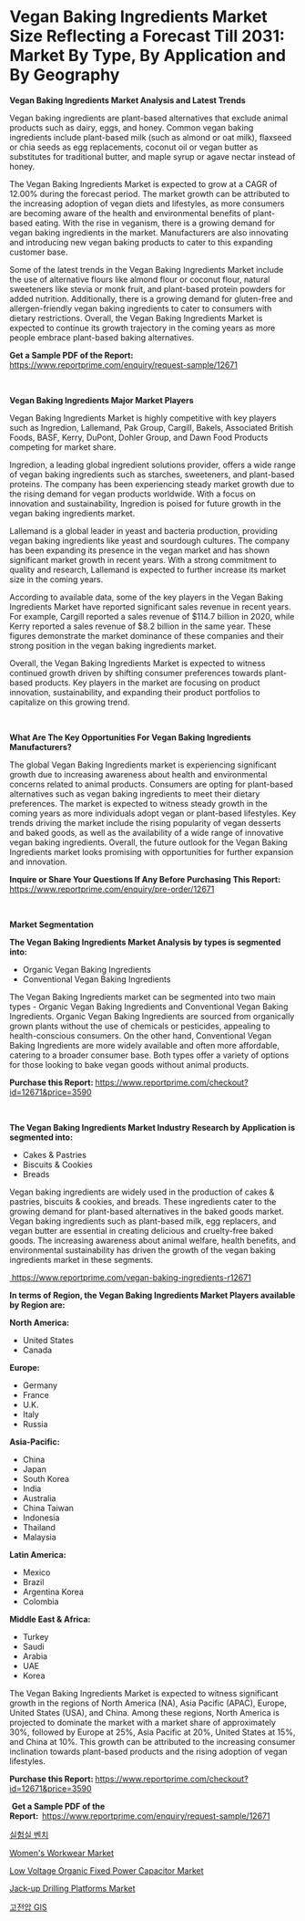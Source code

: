 <p><h1>Vegan Baking Ingredients Market Size Reflecting a Forecast Till 2031: Market By Type, By Application and By Geography</h1></p><p><strong>Vegan Baking Ingredients Market Analysis and Latest Trends</strong></p>
<p><p>Vegan baking ingredients are plant-based alternatives that exclude animal products such as dairy, eggs, and honey. Common vegan baking ingredients include plant-based milk (such as almond or oat milk), flaxseed or chia seeds as egg replacements, coconut oil or vegan butter as substitutes for traditional butter, and maple syrup or agave nectar instead of honey.</p><p>The Vegan Baking Ingredients Market is expected to grow at a CAGR of 12.00% during the forecast period. The market growth can be attributed to the increasing adoption of vegan diets and lifestyles, as more consumers are becoming aware of the health and environmental benefits of plant-based eating. With the rise in veganism, there is a growing demand for vegan baking ingredients in the market. Manufacturers are also innovating and introducing new vegan baking products to cater to this expanding customer base.</p><p>Some of the latest trends in the Vegan Baking Ingredients Market include the use of alternative flours like almond flour or coconut flour, natural sweeteners like stevia or monk fruit, and plant-based protein powders for added nutrition. Additionally, there is a growing demand for gluten-free and allergen-friendly vegan baking ingredients to cater to consumers with dietary restrictions. Overall, the Vegan Baking Ingredients Market is expected to continue its growth trajectory in the coming years as more people embrace plant-based baking alternatives.</p></p>
<p><strong>Get a Sample PDF of the Report:&nbsp;</strong> <a href="https://www.reportprime.com/enquiry/request-sample/12671">https://www.reportprime.com/enquiry/request-sample/12671</a></p>
<p>&nbsp;</p>
<p><strong>Vegan Baking Ingredients Major Market Players</strong></p>
<p><p>Vegan Baking Ingredients Market is highly competitive with key players such as Ingredion, Lallemand, Pak Group, Cargill, Bakels, Associated British Foods, BASF, Kerry, DuPont, Dohler Group, and Dawn Food Products competing for market share.</p><p>Ingredion, a leading global ingredient solutions provider, offers a wide range of vegan baking ingredients such as starches, sweeteners, and plant-based proteins. The company has been experiencing steady market growth due to the rising demand for vegan products worldwide. With a focus on innovation and sustainability, Ingredion is poised for future growth in the vegan baking ingredients market.</p><p>Lallemand is a global leader in yeast and bacteria production, providing vegan baking ingredients like yeast and sourdough cultures. The company has been expanding its presence in the vegan market and has shown significant market growth in recent years. With a strong commitment to quality and research, Lallemand is expected to further increase its market size in the coming years.</p><p>According to available data, some of the key players in the Vegan Baking Ingredients Market have reported significant sales revenue in recent years. For example, Cargill reported a sales revenue of $114.7 billion in 2020, while Kerry reported a sales revenue of $8.2 billion in the same year. These figures demonstrate the market dominance of these companies and their strong position in the vegan baking ingredients market.</p><p>Overall, the Vegan Baking Ingredients Market is expected to witness continued growth driven by shifting consumer preferences towards plant-based products. Key players in the market are focusing on product innovation, sustainability, and expanding their product portfolios to capitalize on this growing trend.</p></p>
<p>&nbsp;</p>
<p><strong>What Are The Key Opportunities For Vegan Baking Ingredients Manufacturers?</strong></p>
<p><p>The global Vegan Baking Ingredients market is experiencing significant growth due to increasing awareness about health and environmental concerns related to animal products. Consumers are opting for plant-based alternatives such as vegan baking ingredients to meet their dietary preferences. The market is expected to witness steady growth in the coming years as more individuals adopt vegan or plant-based lifestyles. Key trends driving the market include the rising popularity of vegan desserts and baked goods, as well as the availability of a wide range of innovative vegan baking ingredients. Overall, the future outlook for the Vegan Baking Ingredients market looks promising with opportunities for further expansion and innovation.</p></p>
<p><strong>Inquire or Share Your Questions If Any Before Purchasing This Report:</strong> <a href="https://www.reportprime.com/enquiry/pre-order/12671">https://www.reportprime.com/enquiry/pre-order/12671</a></p>
<p>&nbsp;</p>
<p><strong>Market Segmentation</strong></p>
<p><strong>The Vegan Baking Ingredients Market Analysis by types is segmented into:</strong></p>
<p><ul><li>Organic Vegan Baking Ingredients</li><li>Conventional Vegan Baking Ingredients</li></ul></p>
<p><p>The Vegan Baking Ingredients market can be segmented into two main types - Organic Vegan Baking Ingredients and Conventional Vegan Baking Ingredients. Organic Vegan Baking Ingredients are sourced from organically grown plants without the use of chemicals or pesticides, appealing to health-conscious consumers. On the other hand, Conventional Vegan Baking Ingredients are more widely available and often more affordable, catering to a broader consumer base. Both types offer a variety of options for those looking to bake vegan goods without animal products.</p></p>
<p><strong>Purchase this Report:&nbsp;</strong><a href="https://www.reportprime.com/checkout?id=12671&price=3590">https://www.reportprime.com/checkout?id=12671&price=3590</a></p>
<p>&nbsp;</p>
<p><strong>The Vegan Baking Ingredients Market Industry Research by Application is segmented into:</strong></p>
<p><ul><li>Cakes & Pastries</li><li>Biscuits & Cookies</li><li>Breads</li></ul></p>
<p><p>Vegan baking ingredients are widely used in the production of cakes & pastries, biscuits & cookies, and breads. These ingredients cater to the growing demand for plant-based alternatives in the baked goods market. Vegan baking ingredients such as plant-based milk, egg replacers, and vegan butter are essential in creating delicious and cruelty-free baked goods. The increasing awareness about animal welfare, health benefits, and environmental sustainability has driven the growth of the vegan baking ingredients market in these segments.</p></p>
<p><a href="https://www.reportprime.com/vegan-baking-ingredients-r12671">&nbsp;https://www.reportprime.com/vegan-baking-ingredients-r12671</a></p>
<p><strong>In terms of Region, the Vegan Baking Ingredients Market Players available by Region are:</strong></p>
<p>
    <p> <strong> North America: </strong>
        <ul>
            <li>United States</li>
            <li>Canada</li>
        </ul>
        </p> 
    <p> <strong> Europe: </strong>
        <ul>
            <li>Germany</li>
            <li>France</li>
            <li>U.K.</li>
            <li>Italy</li>
            <li>Russia</li>
        </ul>
        </p> 
    <p> <strong> Asia-Pacific: </strong>
        <ul>
            <li>China</li>
            <li>Japan</li>
            <li>South Korea</li>
            <li>India</li>
            <li>Australia</li>
            <li>China Taiwan</li>
            <li>Indonesia</li>
            <li>Thailand</li>
            <li>Malaysia</li>
        </ul>
        </p> 
    <p> <strong> Latin America: </strong>
        <ul>
            <li>Mexico</li>
            <li>Brazil</li>
            <li>Argentina Korea</li>
            <li>Colombia</li>
        </ul>
        </p> 
    <p> <strong> Middle East & Africa: </strong>
        <ul>
            <li>Turkey</li>
            <li>Saudi</li>
            <li>Arabia</li>
            <li>UAE</li>
            <li>Korea</li>
        </ul>
    </p>
    </p>
<p><p>The Vegan Baking Ingredients Market is expected to witness significant growth in the regions of North America (NA), Asia Pacific (APAC), Europe, United States (USA), and China. Among these regions, North America is projected to dominate the market with a market share of approximately 30%, followed by Europe at 25%, Asia Pacific at 20%, United States at 15%, and China at 10%. This growth can be attributed to the increasing consumer inclination towards plant-based products and the rising adoption of vegan lifestyles.</p></p>
<p><strong>Purchase this Report: </strong><a href="https://www.reportprime.com/checkout?id=12671&price=3590">https://www.reportprime.com/checkout?id=12671&price=3590</a></p>
<p>&nbsp;<strong>Get a Sample PDF of the Report:&nbsp;&nbsp;</strong><a href="https://www.reportprime.com/enquiry/request-sample/12671">https://www.reportprime.com/enquiry/request-sample/12671</a></p>
<p><strong></strong></p>
<p><p><a href="https://github.com/CliftonFisher9067/Market-Research-Report-List-1/blob/main/566390971155.md">실험실 벤치</a></p><p><a href="https://issuu.com/reportprime-2/docs/womens-workwear-market-size-2030.pp_ff9894195f2321">Women's Workwear Market</a></p><p><a href="https://www.linkedin.com/pulse/low-voltage-organic-fixed-power-capacitor-market-analysis-sze-88xff">Low Voltage Organic Fixed Power Capacitor Market</a></p><p><a href="https://www.linkedin.com/pulse/jack-up-drilling-platforms-market-size-reveals-best-marketing-channels-atyce">Jack-up Drilling Platforms Market</a></p><p><a href="https://github.com/fernandotryO5lson96765/Market-Research-Report-List-1/blob/main/906732671156.md">고전압 GIS</a></p></p>